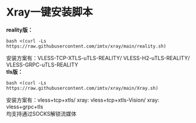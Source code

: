 # Xray一键安装脚本

**reality版：**
```
bash <(curl -Ls https://raw.githubusercontent.com/imtv/xray/main/reality.sh)
```  
安装方案有：VLESS-TCP-XTLS-uTLS-REALITY/ VLESS-H2-uTLS-REALITY/ VLESS-GRPC-uTLS-REALITY    
**tls版：**
```
bash <(curl -Ls https://raw.githubusercontent.com/imtv/xray/main/Xray.sh)
```  
安装方案有：vless+tcp+xtls/ xray: vless+tcp+xtls-Vision/ xray: vless+grpc+tls    
均支持通过SOCKS解锁流媒体  
